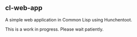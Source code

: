 ## cl-web-app
A simple web application in Common Lisp using Hunchentoot.

This is a work in progress. Please wait patiently.
